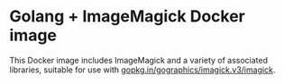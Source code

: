 # Golang + ImageMagick Docker image

This Docker image includes ImageMagick and a variety of associated libraries,
suitable for use with [gopkg.in/gographics/imagick.v3/imagick](https://github.com/gographics/imagick).

